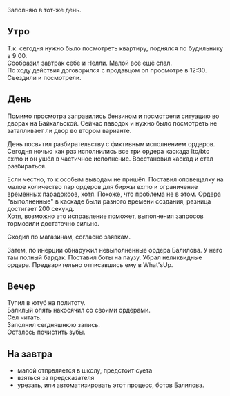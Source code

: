 Заполняю в тот-же день.

## Утро
Т.к. сегодня нужно было посмотреть квартиру, поднялся по будильнику в 9:00.  
Сообразил завтрак себе и Нелли. Малой всё ещё спал.  
По ходу действия договорился с продавцом оп просмотре в 12:30.  
Съездили и посмотрели.

## День
Помимо просмотра заправились бензином и посмотрели ситуацию во дворах на Байкальской. Сейчас паводок и нужно было посмотреть не затапливает ли двор во втором варианте.

День посвятил разбирательству с фиктивным исполнением ордеров. Сегодня ночью как раз исполнились все три ордера каскада ltc/btc exmo и он ушёл в частичное исполнение. Восстановил каскад и стал разбираться.

Если честно, то к особым выводам не пришёл. Поставил оповещалку на малое количество пар ордеров для биржы exmo и ограничение временных парадоксов, хотя. Похоже, что проблема не в этом. Ордера "выполненные" в каскаде были разного времени создания, разница достигает 200 секунд.  
Хотя, возможно это исправление поможет, выполнения запросов тормозили достаточно сильно.

Сходил по магазинам, согласно заявкам.

Затем, по инерции обнаружил невыполненные ордера Балилова. У него там полный бардак. Поставил боты на паузу. Убрал неликвидные ордера. Предварительно отписавшись ему в What'sUp.

## Вечер
Тупил в ютуб на политоту.  
Балилый опять накосячил со своими ордерами.  
Сел читать.  
Заполнил сегдняшнюю запись.  
Осталось почистить зубы.

## На завтра
  - малой отпрвляется в школу, предстоит суета
  - взяться за предсказателя
  - урезать, или автоматизировать этот процесс, ботов Балилова.